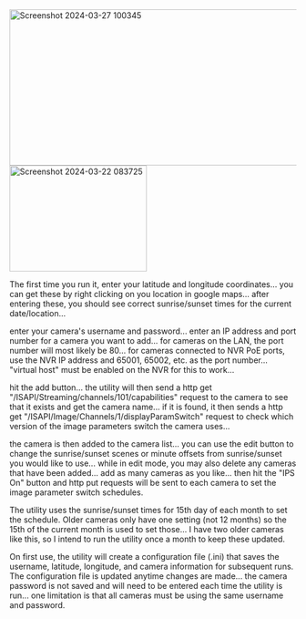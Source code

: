<img width="553" height="274" alt="Screenshot 2024-03-27 100345" src="https://github.com/user-attachments/assets/262eb52a-242d-4b80-8bea-b39238a9bdd5" />

<img width="241" height="186" alt="Screenshot 2024-03-22 083725" src="https://github.com/user-attachments/assets/9f41cd23-6b2b-467d-b8fb-3174c9d40d22" />


The first time you run it, enter your latitude and longitude coordinates... you can get these by right clicking on you location in google maps... after entering these, you should see correct sunrise/sunset times for the current date/location...

enter your camera's username and password... enter an IP address and port number for a camera you want to add... for cameras on the LAN, the port number will most likely be 80... for cameras connected to NVR PoE ports, use the NVR IP address and 65001, 65002, etc. as the port number... "virtual host" must be enabled on the NVR for this to work...

hit the add button... the utility will then send a http get "/ISAPI/Streaming/channels/101/capabilities" request to the camera to see that it exists and get the camera name... if it is found, it then sends a http get "/ISAPI/Image/Channels/1/displayParamSwitch" request to check which version of the image parameters switch the camera uses...

the camera is then added to the camera list... you can use the edit button to change the sunrise/sunset scenes or minute offsets from sunrise/sunset you would like to use... while in edit mode, you may also delete any cameras that have been added... add as many cameras as you like... then hit the "IPS On" button and http put requests will be sent to each camera to set the image parameter switch schedules.

The utility uses the sunrise/sunset times for 15th day of each month to set the schedule. Older cameras only have one setting (not 12 months) so the 15th of the current month is used to set those... I have two older cameras like this, so I intend to run the utility once a month to keep these updated.

On first use, the utility will create a configuration file (.ini) that saves the username, latitude, longitude, and camera information for subsequent runs. The configuration file is updated anytime changes are made... the camera password is not saved and will need to be entered each time the utility is run... one limitation is that all cameras must be using the same username and password.
